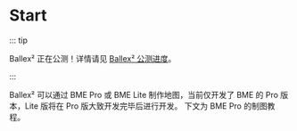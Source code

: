 # Start

::: tip

Ballex² 正在公测！详情请见 [Ballex² 公测进度](/en/beta-status.md)。

:::

Ballex² 可以通过 BME Pro 或 BME Lite 制作地图，当前仅开发了 BME 的 Pro 版本，Lite 版将在 Pro 版大致开发完毕后进行开发。
下文为 BME Pro 的制图教程。

